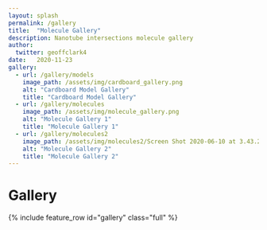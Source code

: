 ```yaml
---
layout: splash
permalink: /gallery
title:  "Molecule Gallery"
description: Nanotube intersections molecule gallery
author:
  twitter: geoffclark4
date:   2020-11-23
gallery:
  - url: /gallery/models
    image_path: /assets/img/cardboard_gallery.png
    alt: "Cardboard Model Gallery"
    title: "Cardboard Model Gallery"
  - url: /gallery/molecules
    image_path: /assets/img/molecule_gallery.png
    alt: "Molecule Gallery 1"
    title: "Molecule Gallery 1"
  - url: /gallery/molecules2
    image_path: /assets/img/molecules2/Screen Shot 2020-06-10 at 3.43.28 PM.png
    alt: "Molecule Gallery 2"
    title: "Molecule Gallery 2"
---
```


# Gallery

{% include feature_row id="gallery" class="full" %}
